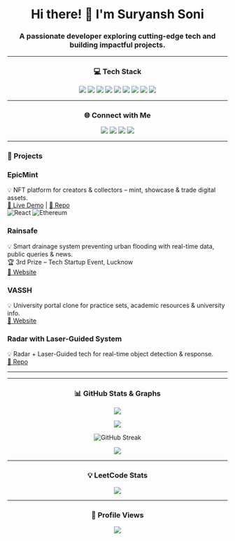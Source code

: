 <h1 align="center">Hi there! 👋 I'm Suryansh Soni</h1>
<h3 align="center">A passionate developer exploring cutting-edge tech and building impactful projects.</h3>

---

<h3 align="center">💻 Tech Stack</h3>
<p align="center"> 
  <img src="https://img.shields.io/badge/Java-ED8B00?style=for-the-badge&logo=java&logoColor=white" />
  <img src="https://img.shields.io/badge/JavaScript-F7DF1E?style=for-the-badge&logo=javascript&logoColor=black" />
  <img src="https://img.shields.io/badge/MySQL-4479A1?style=for-the-badge&logo=mysql&logoColor=white" />
  <img src="https://img.shields.io/badge/Operating%20System-0078D6?style=for-the-badge&logo=windows&logoColor=white" />
  <img src="https://img.shields.io/badge/Solidity-363636?style=for-the-badge&logo=solidity&logoColor=white" />
  <img src="https://img.shields.io/badge/Blockchain Wallet-0072C6?style=for-the-badge&logo=metamask&logoColor=white" />
  <img src="https://img.shields.io/badge/NFT-FF6F61?style=for-the-badge&logo=nft&logoColor=white" />
  <img src="https://img.shields.io/badge/MERN Stack-009688?style=for-the-badge&logo=mongodb&logoColor=white" />
  <img src="https://img.shields.io/badge/Ethereum-3C3C3D?style=for-the-badge&logo=ethereum&logoColor=white" />
</p>


---

<h3 align="center">🌐 Connect with Me</h3>
<p align="center">
  <a href="https://twitter.com/sonisuryansh_" target="_blank"><img src="https://img.shields.io/badge/Twitter-1DA1F2?style=for-the-badge&logo=twitter&logoColor=white" /></a>
  <a href="https://www.linkedin.com/in/suryansh-soni-0a244b294/" target="_blank"><img src="https://img.shields.io/badge/LinkedIn-0077B5?style=for-the-badge&logo=linkedin&logoColor=white" /></a>
  <a href="https://www.instagram.com/_suryanshsoni/" target="_blank"><img src="https://img.shields.io/badge/Instagram-E4405F?style=for-the-badge&logo=instagram&logoColor=white" /></a>
  <a href="mailto:your_email@example.com" target="_blank"><img src="https://img.shields.io/badge/Email-D14836?style=for-the-badge&logo=gmail&logoColor=white" /></a>
</p>

---

<h3 align="left">🚀 Projects</h3>

### EpicMint
💡 NFT platform for creators & collectors – mint, showcase & trade digital assets.  
[🔗 Live Demo](https://epicmint.vercel.app/) | [📂 Repo](#)  
![React](https://img.shields.io/badge/React-20232A?style=flat&logo=react&logoColor=61DAFB) ![Ethereum](https://img.shields.io/badge/Ethereum-3C3C3D?style=flat&logo=ethereum&logoColor=white)

### Rainsafe
💡 Smart drainage system preventing urban flooding with real-time data, public queries & news.  
🏆 3rd Prize – Tech Startup Event, Lucknow  
[🔗 Website](https://sonisuryansh.github.io/RainSafe/)

### VASSH
💡 University portal clone for practice sets, academic resources & university info.  
[🔗 Website](https://sonisuryansh.github.io/The_Vassh-Clone_of_BBD_University_website/)

### Radar with Laser-Guided System
💡 Radar + Laser-Guided tech for real-time object detection & response.  
[📂 Repo](https://github.com/sonisuryansh/Radar-with-Laser-Guided-System-)

---
---

<h3 align="center">📊 GitHub Stats & Graphs</h3>
<p align="center">
  <img src="https://github-readme-stats.vercel.app/api?username=sonisuryansh&show_icons=true&theme=dark&count_private=true" />
</p>
<p align="center">
  <img src="https://github-readme-stats.vercel.app/api/top-langs/?username=sonisuryansh&layout=compact&theme=dark" />
</p>
<p align="center">
  <img src="https://streak-stats.demolab.com?user=sonisuryansh&theme=dark" alt="GitHub Streak"/>
</p>
<p align="center">
  <img src="https://github-profile-summary-cards.vercel.app/api/cards/profile-details?username=sonisuryansh&theme=monokai" />
</p>

---

<h3 align="center">💡 LeetCode Stats</h3>
<p align="center">
  <img src="https://leetcard.jacoblin.cool/sonisuryansh?theme=dark&font=baloo&ext=contest" />
</p>

---

<h3 align="center">👀 Profile Views</h3>
<p align="center">
  <img src="https://komarev.com/ghpvc/?username=sonisuryansh&label=Profile%20views&color=0e75b6&style=flat" />
</p>
